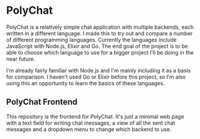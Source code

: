 # PolyChat
PolyChat is a relatively simple chat application with multiple backends, each written in a different language. I made this to try out and compare a number of different programming languages. Currently the languages include JavaScript with Node.js, Elixir and Go. The end goal of the project is to be able to choose which language to use for a bigger project I'll be doing in the near future.

I'm already fairly familiar with Node.js and I'm mainly including it as a basis for comparison. I haven't used Go or Elixir before this project, so I'm also using this an opportunity to learn the basics of these languages.

## PolyChat Frontend
This repository is the frontend for PolyChat. It's just a minimal web page with a text field for writing chat messages, a view of all the sent chat messages and a dropdown menu to change which backend to use.
